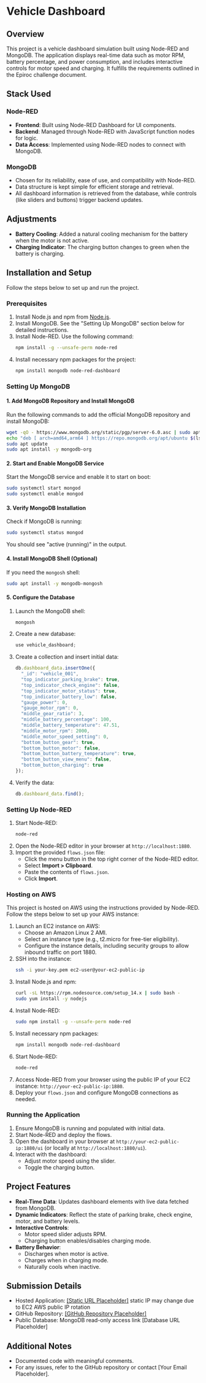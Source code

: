 # Vehicle Dashboard

## Overview
This project is a vehicle dashboard simulation built using Node-RED and MongoDB. The application displays real-time data such as motor RPM, battery percentage, and power consumption, and includes interactive controls for motor speed and charging. It fulfills the requirements outlined in the Epiroc challenge document.

## Stack Used

### Node-RED
- **Frontend**: Built using Node-RED Dashboard for UI components.
- **Backend**: Managed through Node-RED with JavaScript function nodes for logic.
- **Data Access**: Implemented using Node-RED nodes to connect with MongoDB.

### MongoDB
- Chosen for its reliability, ease of use, and compatibility with Node-RED.
- Data structure is kept simple for efficient storage and retrieval.
- All dashboard information is retrieved from the database, while controls (like sliders and buttons) trigger backend updates.

## Adjustments
- **Battery Cooling**: Added a natural cooling mechanism for the battery when the motor is not active.
- **Charging Indicator**: The charging button changes to green when the battery is charging.

## Installation and Setup
Follow the steps below to set up and run the project.

### Prerequisites
1. Install Node.js and npm from [Node.js](https://nodejs.org/).
2. Install MongoDB. See the "Setting Up MongoDB" section below for detailed instructions.
3. Install Node-RED. Use the following command:
   ```bash
   npm install -g --unsafe-perm node-red
   ```
4. Install necessary npm packages for the project:
   ```bash
   npm install mongodb node-red-dashboard
   ```

### Setting Up MongoDB

#### 1. Add MongoDB Repository and Install MongoDB
Run the following commands to add the official MongoDB repository and install MongoDB:

```bash
wget -qO - https://www.mongodb.org/static/pgp/server-6.0.asc | sudo apt-key add -
echo "deb [ arch=amd64,arm64 ] https://repo.mongodb.org/apt/ubuntu $(lsb_release -cs)/mongodb-org/6.0 multiverse" | sudo tee /etc/apt/sources.list.d/mongodb-org-6.0.list
sudo apt update
sudo apt install -y mongodb-org
```

#### 2. Start and Enable MongoDB Service
Start the MongoDB service and enable it to start on boot:

```bash
sudo systemctl start mongod
sudo systemctl enable mongod
```

#### 3. Verify MongoDB Installation
Check if MongoDB is running:

```bash
sudo systemctl status mongod
```
You should see "active (running)" in the output.

#### 4. Install MongoDB Shell (Optional)
If you need the `mongosh` shell:

```bash
sudo apt install -y mongodb-mongosh
```

#### 5. Configure the Database
1. Launch the MongoDB shell:
   ```bash
   mongosh
   ```
2. Create a new database:
   ```javascript
   use vehicle_dashboard;
   ```
3. Create a collection and insert initial data:
   ```javascript
   db.dashboard_data.insertOne({
     "_id": "vehicle_001",
     "top_indicator_parking_brake": true,
     "top_indicator_check_engine": false,
     "top_indicator_motor_status": true,
     "top_indicator_battery_low": false,
     "gauge_power": 0,
     "gauge_motor_rpm": 0,
     "middle_gear_ratio": 3,
     "middle_battery_percentage": 100,
     "middle_battery_temperature": 47.51,
     "middle_motor_rpm": 2000,
     "middle_motor_speed_setting": 0,
     "bottom_button_gear": true,
     "bottom_button_motor": false,
     "bottom_button_battery_temperature": true,
     "bottom_button_view_menu": false,
     "bottom_button_charging": true
   });
   ```
4. Verify the data:
   ```javascript
   db.dashboard_data.find();
   ```

### Setting Up Node-RED
1. Start Node-RED:
   ```bash
   node-red
   ```
2. Open the Node-RED editor in your browser at `http://localhost:1880`.
3. Import the provided `flows.json` file:
   - Click the menu button in the top right corner of the Node-RED editor.
   - Select **Import > Clipboard**.
   - Paste the contents of `flows.json`.
   - Click **Import**.

### Hosting on AWS
This project is hosted on AWS using the instructions provided by Node-RED. Follow the steps below to set up your AWS instance:
1. Launch an EC2 instance on AWS:
   - Choose an Amazon Linux 2 AMI.
   - Select an instance type (e.g., t2.micro for free-tier eligibility).
   - Configure the instance details, including security groups to allow inbound traffic on port 1880.
2. SSH into the instance:
   ```bash
   ssh -i your-key.pem ec2-user@your-ec2-public-ip
   ```
3. Install Node.js and npm:
   ```bash
   curl -sL https://rpm.nodesource.com/setup_14.x | sudo bash -
   sudo yum install -y nodejs
   ```
4. Install Node-RED:
   ```bash
   sudo npm install -g --unsafe-perm node-red
   ```
5. Install necessary npm packages:
   ```bash
   npm install mongodb node-red-dashboard
   ```
6. Start Node-RED:
   ```bash
   node-red
   ```
7. Access Node-RED from your browser using the public IP of your EC2 instance: `http://your-ec2-public-ip:1880`.
8. Deploy your `flows.json` and configure MongoDB connections as needed.

### Running the Application
1. Ensure MongoDB is running and populated with initial data.
2. Start Node-RED and deploy the flows.
3. Open the dashboard in your browser at `http://your-ec2-public-ip:1880/ui` (or locally at `http://localhost:1880/ui`).
4. Interact with the dashboard:
   - Adjust motor speed using the slider.
   - Toggle the charging button.

## Project Features
- **Real-Time Data**: Updates dashboard elements with live data fetched from MongoDB.
- **Dynamic Indicators**: Reflect the state of parking brake, check engine, motor, and battery levels.
- **Interactive Controls**:
  - Motor speed slider adjusts RPM.
  - Charging button enables/disables charging mode.
- **Battery Behavior**:
  - Discharges when motor is active.
  - Charges when in charging mode.
  - Naturally cools when inactive.

## Submission Details
- Hosted Application: [[Static URL Placeholder]](http://35.183.40.111:1880/ui) static IP may change due to EC2 AWS public IP rotation
- GitHub Repository: [[GitHub Repository Placeholder]](https://github.com/hbkswe/vehicle_dashboard_node_red_mongodb_aws)
- Public Database: MongoDB read-only access link [Database URL Placeholder]

## Additional Notes
- Documented code with meaningful comments.
- For any issues, refer to the GitHub repository or contact [Your Email Placeholder].

